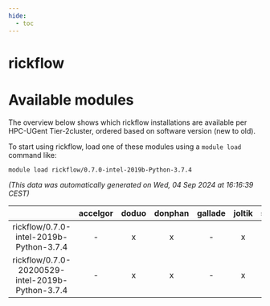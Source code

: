```yaml
---
hide:
  - toc
---
```


rickflow
========

# Available modules


The overview below shows which rickflow installations are available per HPC-UGent Tier-2cluster, ordered based on software version (new to old).

To start using rickflow, load one of these modules using a `module load` command like:

```shell
module load rickflow/0.7.0-intel-2019b-Python-3.7.4
```

*(This data was automatically generated on Wed, 04 Sep 2024 at 16:16:39 CEST)*  

| |accelgor|doduo|donphan|gallade|joltik|shinx|skitty|
| :---: | :---: | :---: | :---: | :---: | :---: | :---: | :---: |
|rickflow/0.7.0-intel-2019b-Python-3.7.4|-|x|x|-|x|-|x|
|rickflow/0.7.0-20200529-intel-2019b-Python-3.7.4|-|x|x|-|x|-|x|
